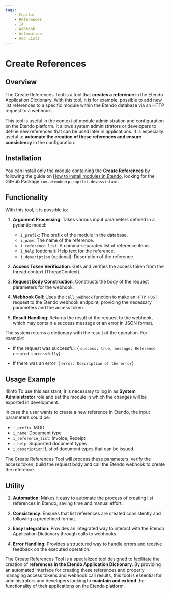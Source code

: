 ```yaml
---
tags:
    - Copilot
    - References
    - IA
    - Webhook
    - Automation
    - Add Lists
---
```


# Create References

## Overview

The Create References Tool is a tool that **creates a reference** in the Etendo Application Dictionary. With this tool, it is for example, possible to add new list references to a specific module within the Etendo database via an HTTP request to a webhook.

This tool is useful in the context of module administration and configuration on the Etendo platform. It allows system administrators or developers to define new references that can be used later in applications. It is especially useful to **automate the creation of these references and ensure consistency** in the configuration.


## Installation
You can install only the module containing the **Create References** by following the guide on [How to install modules in Etendo](../../../developer-guide/etendo-classic/getting-started/installation/install-modules-in-etendo.md), looking for the GitHub Package `com.etendoerp.copilot.devassistant`.


## Functionality

With this tool, it is possible to: 

1. **Argument Processing**: Takes various input parameters defined in a pydantic model:

    - `i_prefix`: The prefix of the module in the database.
    - `i_name`: The name of the reference.
    - `i_reference_list`: A comma-separated list of reference items.
    - `i_help` (optional): Help text for the reference.
    - `i_description` (optional): Description of the reference.

2. **Access Token Verification**: Gets and verifies the access token from the thread context (ThreadContext).
3. **Request Body Construction**: Constructs the body of the request parameters for the webhook.
4. **Webhook Call**: Uses the `call_webhook` function to make an `HTTP POST` request to the Etendo webhook endpoint, providing the necessary parameters and the access token.
5. **Result Handling**: Returns the result of the request to the webhook, which may contain a success message or an error in JSON format.


The system returns a dictionary with the result of the operation. For example:

- If the request was successful:
 { `success: true, message: Reference created successfully`}

- If there was an error:
 { `error: Description of the error`}

## Usage Example 

!!!info
    To use this assistant, it is necessary to log in as **System Administrator** role and set the module in which the changes will be exported in development.

In case the user wants to create a new reference in Etendo, the input parameters could be:

- `i_prefix`: MOD
- `i_name`: Document type
- `i_reference_list`: Invoice, Receipt
- `i_help`: Supported document types
- `i_description`: List of document types that can be issued.

The Create References Tool will process these parameters, verify the access token, build the request body and call the Etendo webhook to create the reference.


## Utility

1. **Automation**: Makes it easy to automate the process of creating list references in Etendo, saving time and manual effort.

2. **Consistency**: Ensures that list references are created consistently and following a predefined format.

3. **Easy Integration**: Provides an integrated way to interact with the Etendo Application Dictionary through calls to webhooks.

3. **Error Handling**: Provides a structured way to handle errors and receive feedback on the executed operation.


The Create References Tool is a specialized tool designed to facilitate the creation of **references in the Etendo Application Dictionary**. By providing an automated interface for creating these references and properly managing access tokens and webhook call results, this tool is essential for administrators and developers looking to **maintain and extend** the functionality of their applications on the Etendo platform.

